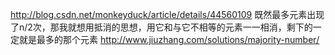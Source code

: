 http://blog.csdn.net/monkeyduck/article/details/44560109
既然最多元素出现了n/2次，那我就想用抵消的思想，用它和与它不相等的元素一一相消，剩下的一定就是最多的那个元素
http://www.jiuzhang.com/solutions/majority-number/
